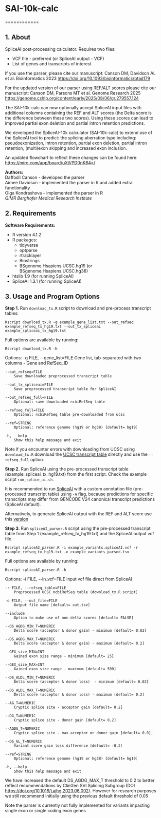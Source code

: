 # SAI-10k-calc

============

## 1. About
SpliceAI post-processing calculator. Requires two files: 
* VCF file - preferred (or SpliceAI output - VCF)
* List of genes and transcripts of interest


If you use the parser, please cite our manuscript: Canson DM, Davidson AL et al. Bioinformatics 2023 https://doi.org/10.1093/bioinformatics/btad179

For the updated version of our parser using REF/ALT scores please cite our manuscript: Canson DM, Parsons MT et al. Genome Research 2025 https://genome.cshlp.org/content/early/2025/08/06/gr.279557.124

The SAI-10k-calc can now optionally accept SpliceAI input files with additional columns containing the REF and ALT scores (the Delta score is the difference between these two scores). Using these scores can lead to improved partial exon deletion and partial intron retention predictions. 

We developed the SpliceAI-10k calculator (SAI-10k-calc) to extend use of the SpliceAI tool to predict: the splicing aberration type including: pseudoexonization, intron retention, partial exon deletion, partial intron retention, (multi)exon skipping and increased exon inclusion.

An updated flowchart to reflect these changes can be found here: https://miro.com/app/board/uXjVPD0nK64=/

**Authors:**  
Daffodil Canson - developed the parser   
Aimee Davidson - implemented the parser in R and added extra functionality   
Olga Kondrashova - implemented the parser in R  
*QIMR Berghofer Medical Research Institute*


## 2. Requirements
**Software Requirements:**  

* R version 4.1.2
* R packages:  
	- tidyverse
	- optparse
	- rtracklayer
	- Biostrings
	- BSgenome.Hsapiens.UCSC.hg19 (or BSgenome.Hsapiens.UCSC.hg38)
* htslib 1.9 (for running SpliceAI)
* SpliceAI 1.3.1 (for running SpliceAI)


## 3. Usage and Program Options

**Step 1.** Run `download_tx.R` script to download and pre-process transcript tables:

`Rscript download_tx.R -g example_gene_list.txt --out_refseq example_refseq_tx_hg19.txt --out_tx_spliceai example_spliceai_tx_hg19.txt`

Full options are available by running:

`Rscript download_tx.R -h`

Options:
	-g FILE, --gene_list=FILE
		Gene list, tab-separated with two columns - Gene and RefSeq_ID

	--out_refseq=FILE
		Save downloaded preprocessed transcript table

	--out_tx_spliceai=FILE
		Save preprocessed transcript table for SpliceAI

	--out_refseq_full=FILE
		Optional: save downloaded ncbiRefSeq table

	--refseq_full=FILE
		Optional: ncbiRefSeq table pre-downloaded from ucsc

	--ref=STRING
		Optional: reference genome (hg19 or hg38) [default= hg19]

	-h, --help
		Show this help message and exit

Note if you encounter errors with downloading from UCSC using `download_tx.R` download the [UCSC transcript table](https://genome.ucsc.edu/cgi-bin/hgTables) directly and use the `--refseq_full` option.

**Step 2.** Run SpliceAI using the pre-processed transcript table (example_spliceai_tx_hg19.txt) from the first script. Check the example script `run_splice_ai.sh`.   
  
It is recommended to run [SpliceAI](https://github.com/Illumina/SpliceAI) with a custom annotation file (pre-processed transcript table) using `-A` flag, because predictions for specific transcripts may differ from GENCODE V24 canonical transcript predictions (SpliceAI default). 

Alternatively, to generate SpliceAI output with the REF and ALT score use this [version](https://github.com/bw2/SpliceAI)

**Step 3.** Run `spliceAI_parser.R` script using the pre-processed transcript table from Step 1 (example_refseq_tx_hg19.txt) and the SpliceAI output vcf file.

`Rscript spliceAI_parser.R -i example_variants.spliceAI.vcf -r example_refseq_tx_hg19.txt -o example_variants_parsed.tsv`

Full options are available by running:

`Rscript spliceAI_parser.R -h`


 Options:
	-i FILE, --in_vcf=FILE
		Input vcf file direct from SpliceAI

	-r FILE, --refseq_table=FILE
		Preprocessed UCSC ncbiRefSeq table (download_tx.R script)

	-o FILE, --out_file=FILE
		Output file name [default= out.tsv]
  
	--include
		Option to make use of non-delta scores [default= FALSE]  

	--DS_AGDG_MIN_T=NUMERIC
		Delta score (acceptor & donor gain) - minimum [default= 0.02]

	--DS_AGDG_MAX_T=NUMERIC
		Delta score (acceptor & donor gain) - maximum [default= 0.2]

	--GEX_size_MIN=INT
		Gained exon size range - minimum [default= 25]

	--GEX_size_MAX=INT
		Gained exon size range - maximum [default= 500]

	--DS_ALDL_MIN_T=NUMERIC
		Delta score (acceptor & donor loss)  - minimum [default= 0.02]

	--DS_ALDL_MAX_T=NUMERIC
		Delta score (acceptor & donor loss) - maximum [default= 0.2]

	--AG_T=NUMERIC
		Cryptic splice site - acceptor gain [default= 0.2]

	--DG_T=NUMERIC
		Cryptic splice site - donor gain [default= 0.2]

	--AGDG_T=NUMERIC
		Cryptic splice site - max acceptor or donor gain [default= 0.0],

  	--DS_GL_T=NUMERIC
		Variant score gain loss difference [default= -0.2]

	--ref=STRING
		Optional: reference genome (hg19 or hg38) [default= hg19]

	-h, --help
		Show this help message and exit

We have increased the default DS_AGDG_MAX_T threshold to 0.2 to better reflect recommendations by ClinGen SVI Splicing Subgroup (DOI https://doi.org/10.1016/j.ajhg.2023.06.002). However for research purposes we still recommend initially using the previous default threshold of 0.05 

Note the parser is currently not fully implemented for variants impacting single exon or single coding exon genes
